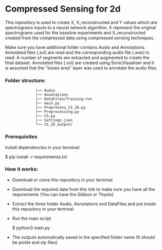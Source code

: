 # Compressed Sensing for 2d

This repository is used to create X, X_reconstructed and Y values which are spectrograms inputs to a neural network algorithm. 
X represent the original spectrograms used for the baseline experiments and X_reconstructed created from the compressed data using compressed sensing techniques.

Make sure you have additional folder contains Audio and Annotations. Annotated files (.svl) are read and the corresponding audio file (.wav) is read. 
A number of segments are extracted and augmented to create the final dataset. Annotated files (.svl) are created using SonicVisualiser and it is assumed that the "boxes area" layer was used to annotate the audio files.
      
### Folder structure:

                  |── Audio
                  |── Annotations
                  |── DataFiles/Training.txt
                  ├── main.py
                  ├── Preprocess_CS_2D.py
                  ├── Preprocessing.py
                  |── CS.py
                  |── Settings.json  
                  └── CS_2D_output/
                  
### Prerequisites

Install dependencies in your terminal:

$ pip install -r requirements.txt             

### How it works:
- Download or clone this repository in your terminal
- Download the required data from this link to make sure you have all the requirements (You can have the Gibbon or Thyolo)
- Extract the three folder Audio, Annotations and DataFiles and put inside this repository in your terminal
- Run the main script
  
  $ python3 main.py
  
- The outputs automatically saved in the specified folder name (It should be pickle and zip files)


         
